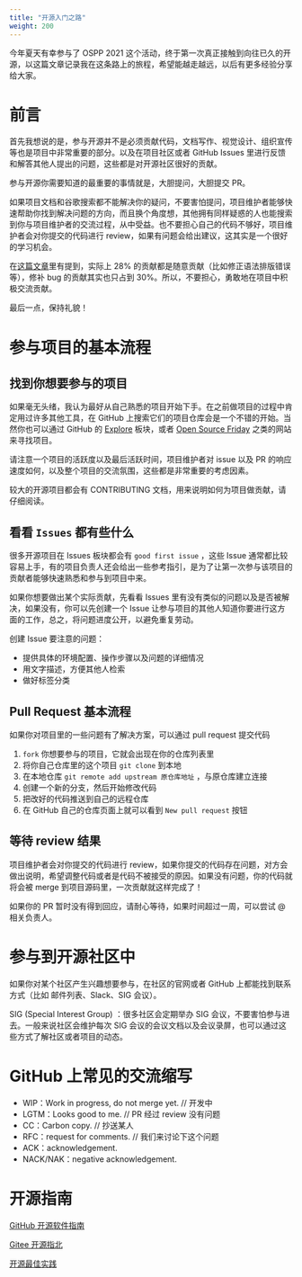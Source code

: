 ```yaml
---
title: "开源入门之路"
weight: 200
---
```


今年夏天有幸参与了 OSPP 2021 这个活动，终于第一次真正接触到向往已久的开源，以这篇文章记录我在这条路上的旅程，希望能越走越远，以后有更多经验分享给大家。

# 前言

首先我想说的是，参与开源并不是必须贡献代码，文档写作、视觉设计、组织宣传等也是项目中非常重要的部分。以及在项目社区或者 GitHub Issues 里进行反馈和解答其他人提出的问题，这些都是对开源社区很好的贡献。

参与开源你需要知道的最重要的事情就是，大胆提问，大胆提交 PR。

如果项目文档和谷歌搜索都不能解决你的疑问，不要害怕提问，项目维护者能够快速帮助你找到解决问题的方向，而且换个角度想，其他拥有同样疑惑的人也能搜索到你与项目维护者的交流过程，从中受益。也不要担心自己的代码不够好，项目维护者会对你提交的代码进行 review，如果有问题会给出建议，这其实是一个很好的学习机会。

在[这篇文章](https://www.igor.pro.br/publica/papers/saner2016.pdf)里有提到，实际上 28% 的贡献都是随意贡献（比如修正语法排版错误等），修补 bug 的贡献其实也只占到 30%。所以，不要担心，勇敢地在项目中积极交流贡献。

最后一点，保持礼貌！

# 参与项目的基本流程

## 找到你想要参与的项目

如果毫无头绪，我认为最好从自己熟悉的项目开始下手。在之前做项目的过程中肯定用过许多其他工具，在 GitHub 上搜索它们的项目仓库会是一个不错的开始。当然你也可以通过 GitHub 的 [Explore](https://github.com/explore/) 板块，或者 [Open Source Friday](https://opensourcefriday.com/) 之类的网站来寻找项目。

请注意一个项目的活跃度以及最后活跃时间，项目维护者对 issue 以及 PR 的响应速度如何，以及整个项目的交流氛围，这些都是非常重要的考虑因素。 

较大的开源项目都会有 CONTRIBUTING 文档，用来说明如何为项目做贡献，请仔细阅读。

## 看看 `Issues` 都有些什么

很多开源项目在 Issues 板块都会有 `good first issue` ，这些 Issue 通常都比较容易上手，有的项目负责人还会给出一些参考指引，是为了让第一次参与该项目的贡献者能够快速熟悉和参与到项目中来。

如果你想要做出某个实际贡献，先看看 Issues 里有没有类似的问题以及是否被解决，如果没有，你可以先创建一个 Issue 让参与项目的其他人知道你要进行这方面的工作，总之，将问题进度公开，以避免重复劳动。

创建 Issue 要注意的问题：

- 提供具体的环境配置、操作步骤以及问题的详细情况
- 用文字描述，方便其他人检索
- 做好标签分类

## Pull Request 基本流程

如果你对项目里的一些问题有了解决方案，可以通过 pull request 提交代码

1. `fork` 你想要参与的项目，它就会出现在你的仓库列表里
2. 将你自己仓库里的这个项目 `git clone` 到本地
3. 在本地仓库 `git remote add upstream 原仓库地址` ，与原仓库建立连接
4. 创建一个新的分支，然后开始修改代码 
5. 把改好的代码推送到自己的远程仓库
6. 在 GitHub 自己的仓库页面上就可以看到 `New pull request` 按钮

## 等待 review 结果

项目维护者会对你提交的代码进行 review，如果你提交的代码存在问题，对方会做出说明，希望调整代码或者是代码不被接受的原因。如果没有问题，你的代码就将会被 merge 到项目源码里，一次贡献就这样完成了！

如果你的 PR 暂时没有得到回应，请耐心等待，如果时间超过一周，可以尝试 @ 相关负责人。

# 参与到开源社区中

如果你对某个社区产生兴趣想要参与，在社区的官网或者 GitHub 上都能找到联系方式（比如 邮件列表、Slack、SIG 会议）。

SIG (Special Interest Group) ：很多社区会定期举办 SIG 会议，不要害怕参与进去。一般来说社区会维护每次 SIG 会议的会议文档以及会议录屏，也可以通过这些方式了解社区或者项目的动态。

# GitHub 上常见的交流缩写

- WIP：Work in progress, do not merge yet.  // 开发中
- LGTM：Looks good to me.  // PR 经过 review 没有问题
- CC：Carbon copy.  // 抄送某人
- RFC：request for comments.  // 我们来讨论下这个问题
- ACK：acknowledgement.
- NACK/NAK：negative acknowledgement. 

# 开源指南

[GitHub 开源软件指南](https://opensource.guide/zh-hans/)

[Gitee 开源指北](https://gitee.com/opensource-guide/)

[开源最佳实践](http://surenpi.com/open-source-best-practice/)